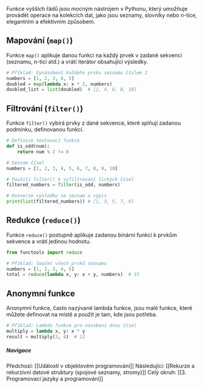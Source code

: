 Funkce vyšších řádů jsou mocným nástrojem v Pythonu, který umožňuje provádět operace na kolekcích dat, jako jsou seznamy, slovníky nebo n-tice, elegantním a efektivním způsobem.

## Mapování (`map()`)
Funkce `map()` aplikuje danou funkci na každý prvek v zadané sekvenci (seznamu, n-tici atd.) a vrátí iterátor obsahující výsledky.

```python
# Příklad: Vynásobení každého prvku seznamu číslem 2
numbers = [1, 2, 3, 4, 5]
doubled = map(lambda x: x * 2, numbers)
doubled_list = list(doubled)  # [2, 4, 6, 8, 10]
```

## Filtrování (`filter()`)
Funkce `filter()` vybírá prvky z dané sekvence, které splňují zadanou podmínku, definovanou funkcí.
```Python
# Definice testovací funkce
def is_odd(num):
    return num % 2 != 0

# Seznam čísel
numbers = [1, 2, 3, 4, 5, 6, 7, 8, 9, 10]

# Použití filter() k vyfiltrování lichých čísel
filtered_numbers = filter(is_odd, numbers)

# Konverze výsledku na seznam a výpis
print(list(filtered_numbers)) # [1, 3, 5, 7, 9]
```

## Redukce (`reduce()`)
Funkce `reduce()` postupně aplikuje zadanou binární funkci k prvkům sekvence a vrátí jedinou hodnotu.
```Python
from functools import reduce

# Příklad: Součet všech prvků seznamu
numbers = [1, 2, 3, 4, 5]
total = reduce(lambda x, y: x + y, numbers)  # 15
```

## Anonymní funkce
Anonymní funkce, často nazývané lambda funkce, jsou malé funkce, které můžete definovat na místě a použít je tam, kde jsou potřeba.
```Python
# Příklad: Lambda funkce pro násobení dvou čísel
multiply = lambda x, y: x * y
result = multiply(3, 4)  # 12

```

##### Navigace
Předchozí:  [[Události v objektovém programování]]
Následující: [[Rekurze a rekurzivní datové struktury (spojové seznamy, stromy)]]
Celý okruh: [[3. Programovací jazyky a programování]]